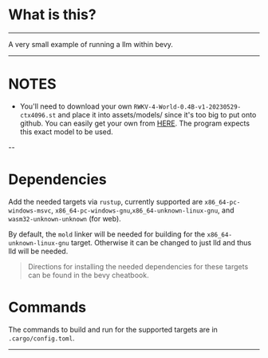 # What is this?

---

A very small example of running a llm within bevy.

---

# NOTES

- You'll need to download your own `RWKV-4-World-0.4B-v1-20230529-ctx4096.st` and place it into assets/models/ since it's too big to put onto github. You can easily get your own from [HERE](https://github.com/cryscan/web-rwkv/blob/main/assets/models/RWKV-4-World-0.4B-v1-20230529-ctx4096.st). The program expects this exact model to be used.

--

# Dependencies

Add the needed targets via `rustup`, currently supported are `x86_64-pc-windows-msvc`, `x86_64-pc-windows-gnu`,`x86_64-unknown-linux-gnu`, and `wasm32-unknown-unknown` (for web).

By default, the `mold` linker will be needed for building for the `x86_64-unknown-linux-gnu` target. Otherwise it can be changed to just lld and thus lld will be needed.

> Directions for installing the needed dependencies for these targets can be found in the bevy cheatbook.

# Commands

The commands to build and run for the supported targets are in `.cargo/config.toml`.

---
